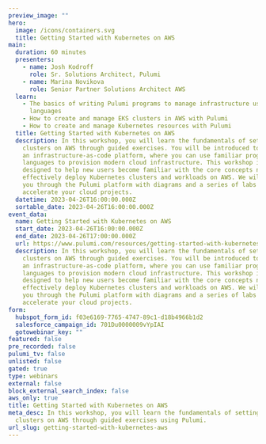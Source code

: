 ```yaml
---
preview_image: ""
hero:
  image: /icons/containers.svg
  title: Getting Started with Kubernetes on AWS
main:
  duration: 60 minutes
  presenters:
    - name: Josh Kodroff
      role: Sr. Solutions Architect, Pulumi
    - name: Marina Novikova
      role: Senior Partner Solutions Architect AWS
  learn:
    - The basics of writing Pulumi programs to manage infrastructure using real
      languages
    - How to create and manage EKS clusters in AWS with Pulumi
    - How to create and manage Kubernetes resources with Pulumi
  title: Getting Started with Kubernetes on AWS
  description: In this workshop, you will learn the fundamentals of setting up EKS
    clusters on AWS through guided exercises. You will be introduced to Pulumi,
    an infrastructure-as-code platform, where you can use familiar programming
    languages to provision modern cloud infrastructure. This workshop is
    designed to help new users become familiar with the core concepts needed to
    effectively deploy Kubernetes clusters and workloads on AWS. We will guide
    you through the Pulumi platform with diagrams and a series of labs to help
    accelerate your cloud projects.
  datetime: 2023-04-26T16:00:00.000Z
  sortable_date: 2023-04-26T16:00:00.000Z
event_data:
  name: Getting Started with Kubernetes on AWS
  start_date: 2023-04-26T16:00:00.000Z
  end_date: 2023-04-26T17:00:00.000Z
  url: https://www.pulumi.com/resources/getting-started-with-kubernetes-aws
  description: In this workshop, you will learn the fundamentals of setting up EKS
    clusters on AWS through guided exercises. You will be introduced to Pulumi,
    an infrastructure-as-code platform, where you can use familiar programming
    languages to provision modern cloud infrastructure. This workshop is
    designed to help new users become familiar with the core concepts needed to
    effectively deploy Kubernetes clusters and workloads on AWS. We will guide
    you through the Pulumi platform with diagrams and a series of labs to help
    accelerate your cloud projects.
form:
  hubspot_form_id: f03e6169-7765-4747-89c1-d18b4966b1d2
  salesforce_campaign_id: 701Du0000009vYpIAI
  gotowebinar_key: ""
featured: false
pre_recorded: false
pulumi_tv: false
unlisted: false
gated: true
type: webinars
external: false
block_external_search_index: false
aws_only: true
title: Getting Started with Kubernetes on AWS
meta_desc: In this workshop, you will learn the fundamentals of setting up EKS
  clusters on AWS through guided exercises using Pulumi.
url_slug: getting-started-with-kubernetes-aws
---
```

